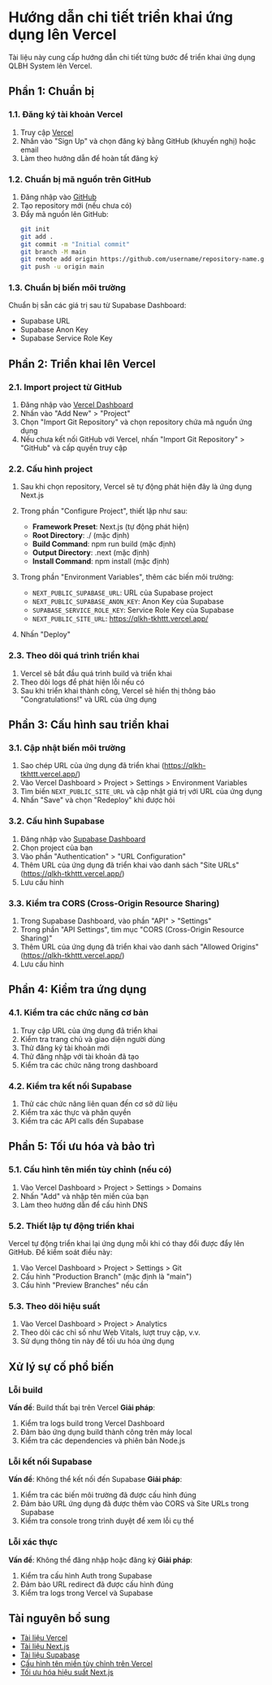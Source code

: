 # Hướng dẫn chi tiết triển khai ứng dụng lên Vercel

Tài liệu này cung cấp hướng dẫn chi tiết từng bước để triển khai ứng dụng QLBH System lên Vercel.

## Phần 1: Chuẩn bị

### 1.1. Đăng ký tài khoản Vercel

1. Truy cập [Vercel](https://vercel.com)
2. Nhấn vào "Sign Up" và chọn đăng ký bằng GitHub (khuyến nghị) hoặc email
3. Làm theo hướng dẫn để hoàn tất đăng ký

### 1.2. Chuẩn bị mã nguồn trên GitHub

1. Đăng nhập vào [GitHub](https://github.com)
2. Tạo repository mới (nếu chưa có)
3. Đẩy mã nguồn lên GitHub:
   ```bash
   git init
   git add .
   git commit -m "Initial commit"
   git branch -M main
   git remote add origin https://github.com/username/repository-name.git
   git push -u origin main
   ```

### 1.3. Chuẩn bị biến môi trường

Chuẩn bị sẵn các giá trị sau từ Supabase Dashboard:
- Supabase URL
- Supabase Anon Key
- Supabase Service Role Key

## Phần 2: Triển khai lên Vercel

### 2.1. Import project từ GitHub

1. Đăng nhập vào [Vercel Dashboard](https://vercel.com/dashboard)
2. Nhấn vào "Add New" > "Project"
3. Chọn "Import Git Repository" và chọn repository chứa mã nguồn ứng dụng
4. Nếu chưa kết nối GitHub với Vercel, nhấn "Import Git Repository" > "GitHub" và cấp quyền truy cập

### 2.2. Cấu hình project

1. Sau khi chọn repository, Vercel sẽ tự động phát hiện đây là ứng dụng Next.js
2. Trong phần "Configure Project", thiết lập như sau:
   - **Framework Preset**: Next.js (tự động phát hiện)
   - **Root Directory**: ./ (mặc định)
   - **Build Command**: npm run build (mặc định)
   - **Output Directory**: .next (mặc định)
   - **Install Command**: npm install (mặc định)

3. Trong phần "Environment Variables", thêm các biến môi trường:
   - `NEXT_PUBLIC_SUPABASE_URL`: URL của Supabase project
   - `NEXT_PUBLIC_SUPABASE_ANON_KEY`: Anon Key của Supabase
   - `SUPABASE_SERVICE_ROLE_KEY`: Service Role Key của Supabase
   - `NEXT_PUBLIC_SITE_URL`: https://qlkh-tkhttt.vercel.app/

4. Nhấn "Deploy"

### 2.3. Theo dõi quá trình triển khai

1. Vercel sẽ bắt đầu quá trình build và triển khai
2. Theo dõi logs để phát hiện lỗi nếu có
3. Sau khi triển khai thành công, Vercel sẽ hiển thị thông báo "Congratulations!" và URL của ứng dụng

## Phần 3: Cấu hình sau triển khai

### 3.1. Cập nhật biến môi trường

1. Sao chép URL của ứng dụng đã triển khai (https://qlkh-tkhttt.vercel.app/)
2. Vào Vercel Dashboard > Project > Settings > Environment Variables
3. Tìm biến `NEXT_PUBLIC_SITE_URL` và cập nhật giá trị với URL của ứng dụng
4. Nhấn "Save" và chọn "Redeploy" khi được hỏi

### 3.2. Cấu hình Supabase

1. Đăng nhập vào [Supabase Dashboard](https://app.supabase.io)
2. Chọn project của bạn
3. Vào phần "Authentication" > "URL Configuration"
4. Thêm URL của ứng dụng đã triển khai vào danh sách "Site URLs" (https://qlkh-tkhttt.vercel.app/)
5. Lưu cấu hình

### 3.3. Kiểm tra CORS (Cross-Origin Resource Sharing)

1. Trong Supabase Dashboard, vào phần "API" > "Settings"
2. Trong phần "API Settings", tìm mục "CORS (Cross-Origin Resource Sharing)"
3. Thêm URL của ứng dụng đã triển khai vào danh sách "Allowed Origins" (https://qlkh-tkhttt.vercel.app/)
4. Lưu cấu hình

## Phần 4: Kiểm tra ứng dụng

### 4.1. Kiểm tra các chức năng cơ bản

1. Truy cập URL của ứng dụng đã triển khai
2. Kiểm tra trang chủ và giao diện người dùng
3. Thử đăng ký tài khoản mới
4. Thử đăng nhập với tài khoản đã tạo
5. Kiểm tra các chức năng trong dashboard

### 4.2. Kiểm tra kết nối Supabase

1. Thử các chức năng liên quan đến cơ sở dữ liệu
2. Kiểm tra xác thực và phân quyền
3. Kiểm tra các API calls đến Supabase

## Phần 5: Tối ưu hóa và bảo trì

### 5.1. Cấu hình tên miền tùy chỉnh (nếu có)

1. Vào Vercel Dashboard > Project > Settings > Domains
2. Nhấn "Add" và nhập tên miền của bạn
3. Làm theo hướng dẫn để cấu hình DNS

### 5.2. Thiết lập tự động triển khai

Vercel tự động triển khai lại ứng dụng mỗi khi có thay đổi được đẩy lên GitHub. Để kiểm soát điều này:

1. Vào Vercel Dashboard > Project > Settings > Git
2. Cấu hình "Production Branch" (mặc định là "main")
3. Cấu hình "Preview Branches" nếu cần

### 5.3. Theo dõi hiệu suất

1. Vào Vercel Dashboard > Project > Analytics
2. Theo dõi các chỉ số như Web Vitals, lượt truy cập, v.v.
3. Sử dụng thông tin này để tối ưu hóa ứng dụng

## Xử lý sự cố phổ biến

### Lỗi build

**Vấn đề**: Build thất bại trên Vercel
**Giải pháp**:
1. Kiểm tra logs build trong Vercel Dashboard
2. Đảm bảo ứng dụng build thành công trên máy local
3. Kiểm tra các dependencies và phiên bản Node.js

### Lỗi kết nối Supabase

**Vấn đề**: Không thể kết nối đến Supabase
**Giải pháp**:
1. Kiểm tra các biến môi trường đã được cấu hình đúng
2. Đảm bảo URL ứng dụng đã được thêm vào CORS và Site URLs trong Supabase
3. Kiểm tra console trong trình duyệt để xem lỗi cụ thể

### Lỗi xác thực

**Vấn đề**: Không thể đăng nhập hoặc đăng ký
**Giải pháp**:
1. Kiểm tra cấu hình Auth trong Supabase
2. Đảm bảo URL redirect đã được cấu hình đúng
3. Kiểm tra logs trong Vercel và Supabase

## Tài nguyên bổ sung

- [Tài liệu Vercel](https://vercel.com/docs)
- [Tài liệu Next.js](https://nextjs.org/docs)
- [Tài liệu Supabase](https://supabase.io/docs)
- [Cấu hình tên miền tùy chỉnh trên Vercel](https://vercel.com/docs/concepts/projects/domains)
- [Tối ưu hóa hiệu suất Next.js](https://nextjs.org/docs/advanced-features/measuring-performance)

